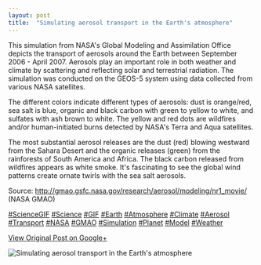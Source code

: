 ```yaml
---
layout: post
title:  "Simulating aerosol transport in the Earth's atmosphere"
---
```


This simulation from NASA's Global Modeling and Assimilation Office depicts
the transport of aerosols around the Earth between September 2006 - April
2007. Aerosols play an important role in both weather and climate by
scattering and reflecting solar and terrestrial radiation. The simulation was
conducted on the GEOS-5 system using data collected from various NASA
satellites.  
  
The different colors indicate different types of aerosols: dust is orange/red,
sea salt is blue, organic and black carbon with green to yellow to white, and
sulfates with ash brown to white. The yellow and red dots are wildfires and/or
human-initiated burns detected by NASA's Terra and Aqua satellites.  
  
The most substantial aerosol releases are the dust (red) blowing westward from
the Sahara Desert and the organic releases (green) from the rainforests of
South America and Africa. The black carbon released from wildfires appears as
white smoke. It's fascinating to see the global wind patterns create ornate
twirls with the sea salt aerosols.  
  
Source: <http://gmao.gsfc.nasa.gov/research/aerosol/modeling/nr1_movie/> (NASA
GMAO)  
  
[#ScienceGIF](https://plus.google.com/s/%23ScienceGIF/posts)
[#Science](https://plus.google.com/s/%23Science/posts)
[#GIF](https://plus.google.com/s/%23GIF/posts)
[#Earth](https://plus.google.com/s/%23Earth/posts)
[#Atmosphere](https://plus.google.com/s/%23Atmosphere/posts)
[#Climate](https://plus.google.com/s/%23Climate/posts)
[#Aerosol](https://plus.google.com/s/%23Aerosol/posts)
[#Transport](https://plus.google.com/s/%23Transport/posts)
[#NASA](https://plus.google.com/s/%23NASA/posts)
[#GMAO](https://plus.google.com/s/%23GMAO/posts)
[#Simulation](https://plus.google.com/s/%23Simulation/posts)
[#Planet](https://plus.google.com/s/%23Planet/posts)
[#Model](https://plus.google.com/s/%23Model/posts)
[#Weather](https://plus.google.com/s/%23Weather/posts)

[View Original Post on Google+](https://plus.google.com/+ColinSullender/posts/8s2c8NnJQjS)

![Simulating aerosol transport in the Earth's atmosphere](/assets/img/2015-07-10-Simulating aerosol transport-in-the-Earths-atmosphere.gif)
